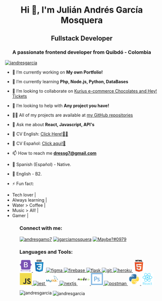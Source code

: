 <h1 align="center">Hi 👋, I'm Julián Andrés García Mosquera</h1>
<h2 align="center">Fullstack Developer</h2>
<h3 align="center">A passionate frontend developer from Quibdó - Colombia</h3>

<p align="left"> <a href="https://github.com/ryo-ma/github-profile-trophy"><img src="https://github-profile-trophy.vercel.app/?username=jandresgarcia&rank=-unknown,-UNKNOWN&theme=monokai" alt="jandresgarcia" /></a>


- 🔭 I’m currently working on **My own Portfolio!**

- 🌱 I’m currently learning **Php, Node.js, Python, DataBases**

- 👯 I’m looking to collaborate on [Kurius e-commerce Chocolates and Hey! Tickets](https://github.com/ItsMeRichArt/kuriuschocolate-ecommerce-webpage)

- 🤝 I’m looking to help with **Any project you have!**

- 👨‍💻 All of my projects are available at [my GitHub repositories](https://github.com/JAndresGarcia?tab=repositories)



- 💬 Ask me about **React, Javascript, API's**

- 📄 CV English: [Click Here!👨‍💻](https://drive.google.com/file/d/1ce9OzPF9-CLjD0h26IqOviAkgcKls8Ei/view?usp=sharing)
- 📄 CV Español: [Click aqui!👋](https://drive.google.com/file/d/15qhVNLGPjxVYOzx5vMgDQeSgVpUVFhfZ/view?usp=sharing)



- 📫 How to reach me **dressg7@gmail.com**



- 💬 Spanish (Español) - Native. 
- 💬 English - B2.

- ⚡ Fun fact: 

<ul> 
  <li>Tech lover | </li>
  <li>Always learning | </li>
  <li>Water > Coffee | </li>
  <li>Music > All! | </li>
  <li>Gamer | </li>
<ul/>
  
<h3 align="left">Connect with me:</h3>
<p align="left">
<a href="https://twitter.com/andresgamo7" target="blank"><img align="center" src="https://raw.githubusercontent.com/rahuldkjain/github-profile-readme-generator/master/src/images/icons/Social/twitter.svg" alt="andresgamo7" height="30" width="40" /></a>
<a href="https://linkedin.com/in/jgarciamosquera" target="blank"><img align="center" src="https://raw.githubusercontent.com/rahuldkjain/github-profile-readme-generator/master/src/images/icons/Social/linked-in-alt.svg" alt="jgarciamosquera" height="30" width="40" /></a>
<a href="https://discord.gg/Maybe?#0979" target="blank"><img align="center" src="https://raw.githubusercontent.com/rahuldkjain/github-profile-readme-generator/master/src/images/icons/Social/discord.svg" alt="Maybe?#0979" height="30" width="40" /></a>
</p>

<h3 align="left">Languages and Tools:</h3>
<p align="left"> <a href="https://getbootstrap.com" target="_blank" rel="noreferrer"> <img src="https://raw.githubusercontent.com/devicons/devicon/master/icons/bootstrap/bootstrap-plain-wordmark.svg" alt="bootstrap" width="40" height="40"/> </a> <a href="https://www.w3schools.com/css/" target="_blank" rel="noreferrer"> <img src="https://raw.githubusercontent.com/devicons/devicon/master/icons/css3/css3-original-wordmark.svg" alt="css3" width="40" height="40"/> </a> <a href="https://www.figma.com/" target="_blank" rel="noreferrer"> <img src="https://www.vectorlogo.zone/logos/figma/figma-icon.svg" alt="figma" width="40" height="40"/> </a> <a href="https://firebase.google.com/" target="_blank" rel="noreferrer"> <img src="https://www.vectorlogo.zone/logos/firebase/firebase-icon.svg" alt="firebase" width="40" height="40"/> </a> <a href="https://flask.palletsprojects.com/" target="_blank" rel="noreferrer"> <img src="https://www.vectorlogo.zone/logos/pocoo_flask/pocoo_flask-icon.svg" alt="flask" width="40" height="40"/> </a> <a href="https://git-scm.com/" target="_blank" rel="noreferrer"> <img src="https://www.vectorlogo.zone/logos/git-scm/git-scm-icon.svg" alt="git" width="40" height="40"/> </a> <a href="https://heroku.com" target="_blank" rel="noreferrer"> <img src="https://www.vectorlogo.zone/logos/heroku/heroku-icon.svg" alt="heroku" width="40" height="40"/> </a> <a href="https://www.w3.org/html/" target="_blank" rel="noreferrer"> <img src="https://raw.githubusercontent.com/devicons/devicon/master/icons/html5/html5-original-wordmark.svg" alt="html5" width="40" height="40"/> </a> <a href="https://developer.mozilla.org/en-US/docs/Web/JavaScript" target="_blank" rel="noreferrer"> <img src="https://raw.githubusercontent.com/devicons/devicon/master/icons/javascript/javascript-original.svg" alt="javascript" width="40" height="40"/> </a> <a href="https://jestjs.io" target="_blank" rel="noreferrer"> <img src="https://www.vectorlogo.zone/logos/jestjsio/jestjsio-icon.svg" alt="jest" width="40" height="40"/> </a> <a href="https://www.mysql.com/" target="_blank" rel="noreferrer"> <img src="https://raw.githubusercontent.com/devicons/devicon/master/icons/mysql/mysql-original-wordmark.svg" alt="mysql" width="40" height="40"/> </a> <a href="https://nextjs.org/" target="_blank" rel="noreferrer"> <img src="https://cdn.worldvectorlogo.com/logos/nextjs-2.svg" alt="nextjs" width="40" height="40"/> </a> <a href="https://nodejs.org" target="_blank" rel="noreferrer"> <img src="https://raw.githubusercontent.com/devicons/devicon/master/icons/nodejs/nodejs-original-wordmark.svg" alt="nodejs" width="40" height="40"/> </a> <a href="https://www.photoshop.com/en" target="_blank" rel="noreferrer"> <img src="https://raw.githubusercontent.com/devicons/devicon/master/icons/photoshop/photoshop-line.svg" alt="photoshop" width="40" height="40"/> </a> <a href="https://postman.com" target="_blank" rel="noreferrer"> <img src="https://www.vectorlogo.zone/logos/getpostman/getpostman-icon.svg" alt="postman" width="40" height="40"/> </a> <a href="https://www.python.org" target="_blank" rel="noreferrer"> <img src="https://raw.githubusercontent.com/devicons/devicon/master/icons/python/python-original.svg" alt="python" width="40" height="40"/> </a> <a href="https://reactjs.org/" target="_blank" rel="noreferrer"> <img src="https://raw.githubusercontent.com/devicons/devicon/master/icons/react/react-original-wordmark.svg" alt="react" width="40" height="40"/> </a> </p>

<p><img align="left" src="https://github-readme-stats.vercel.app/api/top-langs?username=jandresgarcia&show_icons=true&locale=en&layout=compact" alt="jandresgarcia" /></p>

<p>&nbsp;<img align="center" src="https://github-readme-stats.vercel.app/api?username=jandresgarcia&show_icons=true&locale=en" alt="jandresgarcia" /></p>
